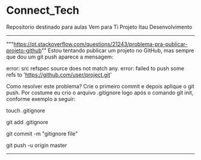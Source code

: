 # Connect_Tech
Repositorio destinado para aulas Vem para Ti Projeto Itau Desenvolvimento 
*******************************************************************************
"""https://pt.stackoverflow.com/questions/21243/problema-pra-publicar-projeto-github""
   Estou tentando publicar um projeto no GitHub, mas sempre que dou um git push aparece a mensagem:
   
  error: src refspec source does not match any.
  error: failed to push some refs to 'https://github.com/user/project.git'
  
Como resolver este problema? Crie o primeiro commit e depois aplique o git push. Por costume eu crio o arquivo .gitignore logo após o comando git init, conforme exemplo a seguir:

touch .gitignore

git add .gitignore

git commit -m "gitignore file"

git push -u origin master

*******************************************************************************
